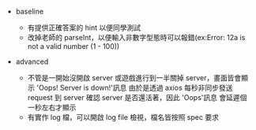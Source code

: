 
- baseline
    - 有提供正確答案的 hint 以便同學測試
    - 改掉老師的 parseInt，以便輸入非數字型態時可以報錯(ex:Error: 12a is not a valid number (1 - 100))

- advanced
    - 不管是一開始沒開啟 server 或遊戲進行到一半關掉 server，畫面皆會顯示 'Oops! Server is down!'訊息
        由於是透過 axios 每秒非同步發送 request 到 server 確認 server 是否還活著，因此 'Oops'訊息
        會延遲個一秒左右才顯示
    - 有實作 log 檔，可以開啟 log file 檢視，檔名皆按照 spec 要求